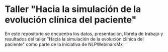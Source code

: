 # Taller "Hacia la simulación de la evolución clínica del paciente"
En este repositorio se encuentra los datos, presentación, libreta de trabajo y resultados del taller "Hacia la simulación de la evolución clínica del paciente" como parte de la iniciativa de NLPWebinarsMx
